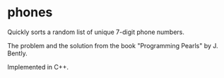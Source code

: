 # phones
Quickly sorts a random list of unique 7-digit phone numbers.

The problem and the solution from the book "Programming Pearls" by J. Bently.

Implemented in C++.
